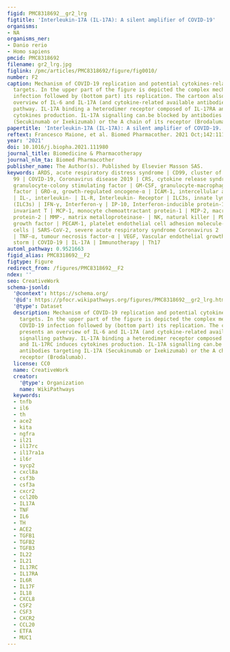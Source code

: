 ```yaml
---
figid: PMC8318692__gr2_lrg
figtitle: 'Interleukin-17A (IL-17A): A silent amplifier of COVID-19'
organisms:
- NA
organisms_ner:
- Danio rerio
- Homo sapiens
pmcid: PMC8318692
filename: gr2_lrg.jpg
figlink: /pmc/articles/PMC8318692/figure/fig0010/
number: F2
caption: Mechanism of COVID-19 replication and potential cytokines-related therapeutic
  targets. In the upper part of the figure is depicted the complex mechanism of COVID-19
  infection followed by (bottom part) its replication. The cartoon also presents an
  overview of IL-6 and IL-17A (and cytokine-related available antibodies) signalling
  pathway. IL-17A binding a heterodimer receptor composed of IL-17RA and IL-17RC induces
  cytokines production. IL-17A signalling can.be blocked by antibodies targeting IL-17A
  (Secukinumab or Ixekizumab) or the A chain of its receptor (Brodalumab).
papertitle: 'Interleukin-17A (IL-17A): A silent amplifier of COVID-19.'
reftext: Francesco Maione, et al. Biomed Pharmacother. 2021 Oct;142:111980-111980.
year: '2021'
doi: 10.1016/j.biopha.2021.111980
journal_title: Biomedicine & Pharmacotherapy
journal_nlm_ta: Biomed Pharmacother
publisher_name: The Author(s). Published by Elsevier Masson SAS.
keywords: ARDS, acute respiratory distress syndrome | CD99, cluster of differentiation
  99 | COVID-19, Coronavirus disease 2019 | CRS, cytokine release syndrome | G-CSF,
  granulocyte-colony stimulating factor | GM-CSF, granulocyte-macrophage colony-stimulating
  factor | GRO-α, growth-regulated oncogene-α | ICAM-1, intercellular adhesion molecule-1
  | IL-, interleukin- | IL-R, Interleukin- Receptor | ILC3s, innate lymphoid cells
  (ILC3s) | IFN-γ, Interferon-γ | IP-10, Interferon-inducible protein-10 | MAIT, mucosal-associated
  invariant T | MCP-1, monocyte chemoattractant protein-1 | MIP-2, macrophage inflammatory
  protein-2 | MMP-, matrix metalloproteinase- | NK, natural killer | PDGF, platelet-derived
  growth factor | PECAM-1, platelet endothelial cell adhesion molecule-1 | PMNs, polymorphonuclear
  cells | SARS-CoV-2, severe acute respiratory syndrome Coronavirus 2 | Th, T-helper
  | TNF-α, tumour necrosis factor-α | VEGF, Vascular endothelial growth factor | Cytokine
  storm | COVID-19 | IL-17A | Immunotherapy | Th17
automl_pathway: 0.9521663
figid_alias: PMC8318692__F2
figtype: Figure
redirect_from: /figures/PMC8318692__F2
ndex: ''
seo: CreativeWork
schema-jsonld:
  '@context': https://schema.org/
  '@id': https://pfocr.wikipathways.org/figures/PMC8318692__gr2_lrg.html
  '@type': Dataset
  description: Mechanism of COVID-19 replication and potential cytokines-related therapeutic
    targets. In the upper part of the figure is depicted the complex mechanism of
    COVID-19 infection followed by (bottom part) its replication. The cartoon also
    presents an overview of IL-6 and IL-17A (and cytokine-related available antibodies)
    signalling pathway. IL-17A binding a heterodimer receptor composed of IL-17RA
    and IL-17RC induces cytokines production. IL-17A signalling can.be blocked by
    antibodies targeting IL-17A (Secukinumab or Ixekizumab) or the A chain of its
    receptor (Brodalumab).
  license: CC0
  name: CreativeWork
  creator:
    '@type': Organization
    name: WikiPathways
  keywords:
  - tnfb
  - il6
  - th
  - ace2
  - kita
  - ngfra
  - il21
  - il17rc
  - il17ra1a
  - il6r
  - sycp2
  - cxcl8a
  - csf3b
  - csf3a
  - cxcr2
  - ccl20b
  - IL17A
  - TNF
  - IL6
  - TH
  - ACE2
  - TGFB1
  - TGFB2
  - TGFB3
  - IL22
  - IL21
  - IL17RC
  - IL17RA
  - IL6R
  - IL17F
  - IL18
  - CXCL8
  - CSF2
  - CSF3
  - CXCR2
  - CCL20
  - ETFA
  - MUC1
---
```

